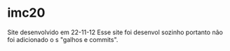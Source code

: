 # imc20
Site desenvolvido em 22-11-12
Esse site foi desenvol sozinho portanto não  foi adicionado o s "galhos e commits".
